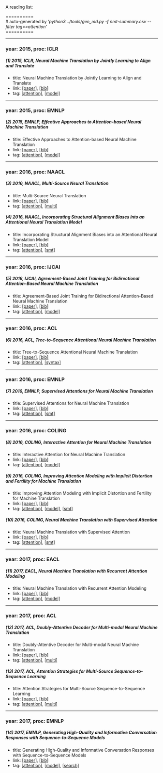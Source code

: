 A reading list:

==========<br>
\# auto-generated by *'python3 ../tools/gen_md.py -f nmt-summary.csv --filter tag==attention'*<br>==========

-----
### year: 2015, proc: ICLR

##### (1) 2015, ICLR, Neural Machine Translation by Jointly Learning to Align and Translate

* title: Neural Machine Translation by Jointly Learning to Align and Translate
* link: [[paper]](https://arxiv.org/abs/1409.0473), [[bib]](https://arxiv.org/abs/1409.0473.bib)
* tag: [[attention]](attention.md), [[model]](model.md)


-----
### year: 2015, proc: EMNLP

##### (2) 2015, EMNLP, Effective Approaches to Attention-based Neural Machine Translation

* title: Effective Approaches to Attention-based Neural Machine Translation
* link: [[paper]](http://aclweb.org/anthology/D15-1166), [[bib]](http://aclweb.org/anthology/D15-1166.bib)
* tag: [[attention]](attention.md), [[model]](model.md)


-----
### year: 2016, proc: NAACL

##### (3) 2016, NAACL, Multi-Source Neural Translation

* title: Multi-Source Neural Translation
* link: [[paper]](http://www.aclweb.org/anthology/N16-1004), [[bib]](http://www.aclweb.org/anthology/N16-1004.bib)
* tag: [[attention]](attention.md), [[multi]](multi.md)


##### (4) 2016, NAACL, Incorporating Structural Alignment Biases into an Attentional Neural Translation Model

* title: Incorporating Structural Alignment Biases into an Attentional Neural Translation Model
* link: [[paper]](http://www.aclweb.org/anthology/N16-1102), [[bib]](http://www.aclweb.org/anthology/N16-1102.bib)
* tag: [[attention]](attention.md), [[smt]](smt.md)


-----
### year: 2016, proc: IJCAI

##### (5) 2016, IJCAI, Agreement-Based Joint Training for Bidirectional Attention-Based Neural Machine Translation

* title: Agreement-Based Joint Training for Bidirectional Attention-Based Neural Machine Translation
* link: [[paper]](https://www.ijcai.org/Proceedings/16/Papers/392.pdf), [[bib]](https://www.ijcai.org/Proceedings/16/Papers/392.pdf.bib)
* tag: [[attention]](attention.md), [[model]](model.md)


-----
### year: 2016, proc: ACL

##### (6) 2016, ACL, Tree-to-Sequence Attentional Neural Machine Translation

* title: Tree-to-Sequence Attentional Neural Machine Translation
* link: [[paper]](http://www.aclweb.org/anthology/P16-1078), [[bib]](http://www.aclweb.org/anthology/P16-1078.bib)
* tag: [[attention]](attention.md), [[syntax]](syntax.md)


-----
### year: 2016, proc: EMNLP

##### (7) 2016, EMNLP, Supervised Attentions for Neural Machine Translation

* title: Supervised Attentions for Neural Machine Translation
* link: [[paper]](https://aclweb.org/anthology/D16-1249), [[bib]](https://aclweb.org/anthology/D16-1249.bib)
* tag: [[attention]](attention.md), [[smt]](smt.md)


-----
### year: 2016, proc: COLING

##### (8) 2016, COLING, Interactive Attention for Neural Machine Translation

* title: Interactive Attention for Neural Machine Translation
* link: [[paper]](http://aclweb.org/anthology/C16-1205), [[bib]](http://aclweb.org/anthology/C16-1205.bib)
* tag: [[attention]](attention.md), [[model]](model.md)


##### (9) 2016, COLING, Improving Attention Modeling with Implicit Distortion and Fertility for Machine Translation

* title: Improving Attention Modeling with Implicit Distortion and Fertility for Machine Translation
* link: [[paper]](http://www.aclweb.org/anthology/C16-1290), [[bib]](http://www.aclweb.org/anthology/C16-1290.bib)
* tag: [[attention]](attention.md), [[model]](model.md), [[smt]](smt.md)


##### (10) 2016, COLING, Neural Machine Translation with Supervised Attention

* title: Neural Machine Translation with Supervised Attention
* link: [[paper]](http://www.aclweb.org/anthology/C16-1291), [[bib]](http://www.aclweb.org/anthology/C16-1291.bib)
* tag: [[attention]](attention.md), [[smt]](smt.md)


-----
### year: 2017, proc: EACL

##### (11) 2017, EACL, Neural Machine Translation with Recurrent Attention Modeling

* title: Neural Machine Translation with Recurrent Attention Modeling
* link: [[paper]](http://www.aclweb.org/anthology/E17-2061), [[bib]](http://www.aclweb.org/anthology/E17-2061.bib)
* tag: [[attention]](attention.md), [[model]](model.md)


-----
### year: 2017, proc: ACL

##### (12) 2017, ACL, Doubly-Attentive Decoder for Multi-modal Neural Machine Translation

* title: Doubly-Attentive Decoder for Multi-modal Neural Machine Translation
* link: [[paper]](http://www.aclweb.org/anthology/P17-1175), [[bib]](http://www.aclweb.org/anthology/P17-1175.bib)
* tag: [[attention]](attention.md), [[multi]](multi.md)


##### (13) 2017, ACL, Attention Strategies for Multi-Source Sequence-to-Sequence Learning

* title: Attention Strategies for Multi-Source Sequence-to-Sequence Learning
* link: [[paper]](http://www.aclweb.org/anthology/P17-2031), [[bib]](http://www.aclweb.org/anthology/P17-2031.bib)
* tag: [[attention]](attention.md), [[multi]](multi.md)


-----
### year: 2017, proc: EMNLP

##### (14) 2017, EMNLP, Generating High-Quality and Informative Conversation Responses with Sequence-to-Sequence Models

* title: Generating High-Quality and Informative Conversation Responses with Sequence-to-Sequence Models
* link: [[paper]](http://www.aclweb.org/anthology/D17-1234), [[bib]](http://www.aclweb.org/anthology/D17-1234.bib)
* tag: [[attention]](attention.md), [[model]](model.md), [[search]](search.md)



